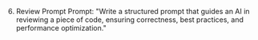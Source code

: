 6. Review Prompt
Prompt:
"Write a structured prompt that guides an AI in reviewing a piece of code, ensuring correctness, best practices, and performance optimization."